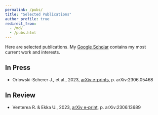 ```yaml
---
permalink: /pubs/
title: "Selected Publications"
author_profile: true
redirect_from: 
  - /md/
  - /pubs.html
---
```


Here are selected publications. My [Google Scholar](https://scholar.google.com/citations?user=ijw5gRYAAAAJ&hl=en) contains my most current work and interests.

## In Press
- Orlowski-Scherer J., et al., 2023, [arXiv e-prints](https://arxiv.org/pdf/2306.05468), p. arXiv:2306.05468

## In Review
- Venterea R. & Ekka U., 2023, [arXiv e-print](https://arxiv.org/pdf/2306.13689), p. arXiv:2306.13689
